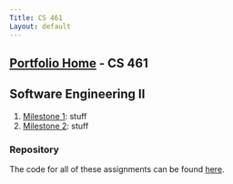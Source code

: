 ```yaml
---
Title: CS 461
Layout: default
---
```

## [Portfolio Home](https://mgeorgebrown89.github.io/CS-Portfolio/) - CS 461
## Software Engineering II

1. [Milestone 1](milestone1): stuff
2. [Milestone 2](milestone2): stuff

### Repository

The code for all of these assignments can be found [here](https://bitbucket.org/mgeorgebrown89/etprogressus).